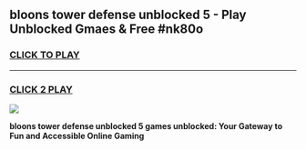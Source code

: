 
## bloons tower defense unblocked 5 - Play Unblocked Gmaes & Free #nk80o
<h3>
<a href="https://news.freeplayer.one?title=bloons_tower_defense_unblocked_5&ref=24F">CLICK TO PLAY</a></h3>
<hr>

<h3>
<a href="https://news.freeplayer.one?title=bloons_tower_defense_unblocked_5&ref=24F">CLICK 2 PLAY</a>
  
</h3>

<a href="https://news.freeplayer.one?title=bloons_tower_defense_unblocked_5&ref=24F/"><img src="https://clearcache.store/games.png"></a>


**bloons tower defense unblocked 5 games unblocked: Your Gateway to Fun and Accessible Online Gaming**

